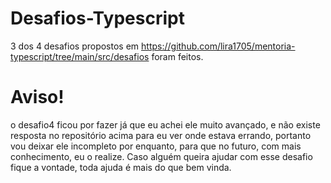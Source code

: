 # Desafios-Typescript

3 dos 4 desafios propostos em https://github.com/lira1705/mentoria-typescript/tree/main/src/desafios foram feitos.

# Aviso!
o desafio4 ficou por fazer já que eu achei ele muito avançado, e não existe resposta no repositório acima para eu ver onde estava errando, portanto vou deixar ele incompleto por enquanto, para que no futuro, com mais conhecimento, eu o realize.
Caso alguém queira ajudar com esse desafio fique a vontade, toda ajuda é mais do que bem vinda.
